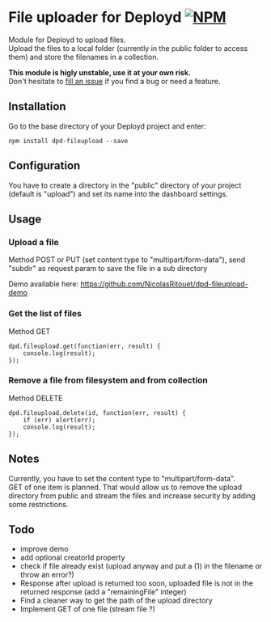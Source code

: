 File uploader for Deployd [![NPM](https://nodei.co/npm/dpd-fileupload.png?compact=true)](hhttps://npmjs.org/package/dpd-fileupload/)
=========================

Module for Deployd to upload files.  
Upload the files to a local folder (currently in the public folder to access them) and store the filenames in a collection.

__This module is higly unstable, use it at your own risk.__  
Don't hesitate to [fill an issue](https://github.com/NicolasRitouet/dpd-fileupload/issues/new) if you find a bug or need a feature.



Installation
------------

Go to the base directory of your Deployd project and enter:

    npm install dpd-fileupload --save


Configuration
-------------
You have to create a directory in the "public" directory of your project (default is "upload") and set its name into the dashboard settings.

Usage
-----
### Upload a file
Method POST or PUT (set content type to "multipart/form-data"), send "subdir" as request param to save the file in a sub directory

Demo available here: https://github.com/NicolasRitouet/dpd-fileupload-demo

### Get the list of files
Method GET

    dpd.fileupload.get(function(err, result) {
        console.log(result);
    });


### Remove a file from filesystem and from collection
Method DELETE

    dpd.fileupload.delete(id, function(err, result) {
        if (err) alert(err);
        console.log(result);
    });

Notes
-----
Currently, you have to set the content type to "multipart/form-data".  
GET of one item is planned. That would allow us to remove the upload directory from public and stream the files and increase security by adding some restrictions.

Todo
----
- improve demo
- add optional creatorId property
- check if file already exist (upload anyway and put a (1) in the filename or throw an error?)
- Response after upload is returned too soon, uploaded file is not in the returned response (add a "remainingFile" integer)
- Find a cleaner way to get the path of the upload directory
- Implement GET of one file (stream file ?)
